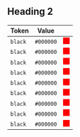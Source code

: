 ## Heading 2

| Token | Value |  | 
| ----- | ----- | ------- |
| `black` | `#000000` | <img width="15" height="15" src="/ff0000.svg">  |
| `black` | `#000000` | <img width="15" height="15" src="https://raw.githubusercontent.com/dyantako/design-docs-playground/main/ff0000.svg">  |
| `black` | `#000000` | <img width="15" height="15" src="https://raw.githubusercontent.com/dyantako/design-docs-playground/main/ff0000.svg">  |
| `black` | `#000000` | <img width="15" height="15" src="https://raw.githubusercontent.com/dyantako/design-docs-playground/main/ff0000.svg">  |
| `black` | `#000000` | <img width="15" height="15" src="https://raw.githubusercontent.com/dyantako/design-docs-playground/main/ff0000.svg">  |
| `black` | `#000000` | <img width="15" height="15" src="https://raw.githubusercontent.com/dyantako/design-docs-playground/main/ff0000.svg">  |
| `black` | `#000000` | <img width="15" height="15" src="https://raw.githubusercontent.com/dyantako/design-docs-playground/main/ff0000.svg">  |
| `black` | `#000000` | <img width="15" height="15" src="https://raw.githubusercontent.com/dyantako/design-docs-playground/main/ff0000.svg">  |
| `black` | `#000000` | <img width="15" height="15" src="https://raw.githubusercontent.com/dyantako/design-docs-playground/main/ff0000.svg">  |
